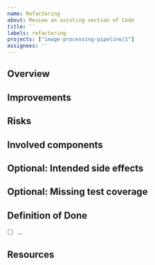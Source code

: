 ```yaml
---
name: Refactoring
about: Review an existing section of Code
title: ''
labels: refactoring
projects: ["image-processing-pipeline/1"]
assignees: ''
---
```


## Overview

<!-- Please briefly describe what part of the code base needs to be refactored WRT enhancing readability, performance, etc.
-->

## Improvements

<!-- Explain the benefits of refactoring this code.
See also https://about.gitlab.com/handbook/values/index.html#say-why-not-just-what
-->

## Risks

<!--
Please list features that can break because of this refactoring and how you intend to solve that.
-->

## Involved components

<!--
List files or directories that will be changed by the refactoring.
-->

## Optional: Intended side effects

<!--
If the refactoring involves changes apart from the main improvements (such as a better UI), list them here.
It may be a good idea to create separate issues and link them here.
-->

## Optional: Missing test coverage

<!--
If you are aware of tests that need to be written or adjusted apart from unit tests for the changed components,
please list them here.
-->

## Definition of Done

<!-- List the characteristics of the finished work, does the bug persist, have any others been created -->

 - [ ] ...

## Resources

<!-- Any resources which will help the with this bug, documentation (related to the section of code), potential solutions -->
